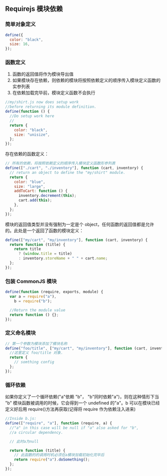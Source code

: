## Requirejs 模块依赖

### 简单对象定义

```js
define({
  color: "black",
  size: 16,
});
```

### 函数定义

1. 函数的返回值将作为模块导出值
2. 如果模块存在依赖，则依赖的模块将按照依赖定义的顺序传入模块定义函数的实参列表
3. 在依赖加载完毕前，模块定义函数不会执行

```js
//my/shirt.js now does setup work
//before returning its module definition.
define(function () {
  //Do setup work here
  //
  return {
    color: "black",
    size: "unisize",
  };
});
```

存在依赖的函数定义：

```js
// 所有的依赖，将按照依赖定义的顺序传入模块定义函数形参列表
define(["./cart", "./inventory"], function (cart, inventory) {
  // return an object to define the "my/shirt" module.
  return {
    color: "blue",
    size: "large",
    addToCart: function () {
      inventory.decrement(this);
      cart.add(this);
    },
  };
});
```

模块的返回值类型并没有强制为一定是个 object，任何函数的返回值都是允许的。此处是一个返回了函数的模块定义：

```js
define(["my/cart", "my/inventory"], function (cart, inventory) {
  return function (title) {
    return title
      ? (window.title = title)
      : inventory.storeName + " " + cart.name;
  };
});
```

### 包装 CommonJS 模块

```js
define(function (require, exports, module) {
  var a = require("a"),
    b = require("b");

  //Return the module value
  return function () {};
});
```

### 定义命名模块

```js
// 第一个参数为模块添加了模块名称
define("foo/title", ["my/cart", "my/inventory"], function (cart, inventory) {
  //这里定义 foo/title 对象.
  return {
    // somthing config
  };
});
```

### 循环依赖

如果你定义了一个循环依赖("a"依赖 "b"， "b"同时依赖"a")，则在这种情形下当 "b" 模块函数被调用的时候，它会得到一个 undefined 的"a"。b 可以在模块已经定义好后用 require()方法再获取(记得将 require 作为依赖注入进来)

```js
//Inside b.js:
define(["require", "a"], function (require, a) {
  //"a" in this case will be null if "a" also asked for "b",
  //a circular dependency.

  // 此时a为null

  return function (title) {
    // 此函数的的调用时机必须在a模块加载初始化完毕后
    return require("a").doSomething();
  };
});
```
